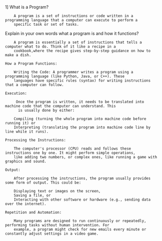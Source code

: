 1] What is a Program?

        A program is a set of instructions or code written in a programming language that a computer can execute to perform a 
        specific task or set of tasks.
    

 Explain in your own words what a program is and how it functions?

  

        A program is essentially a set of instructions that tells a computer what to do. Think of it like a recipe in a 
        cookbook,where the recipe gives step-by-step guidance on how to make a dish. 

    How a Program Functions:
    
        Writing the Code: A programmer writes a program using a programming language (like Python, Java, or C++). These 
        languages have specific rules (syntax) for writing instructions that a computer can follow.

    Execution:

         Once the program is written, it needs to be translated into machine code that the computer can understand. This
          is usually done by either:

        Compiling (turning the whole program into machine code before running it) or
        Interpreting (translating the program into machine code line by line while it runs).

    Processing the Instructions: 
        
        The computer's processor (CPU) reads and follows these instructions one by one. It might perform simple operations,
        like adding two numbers, or complex ones, like running a game with graphics and sound.

    Output: 

        After processing the instructions, the program usually provides some form of output. This could be:

        Displaying text or images on the screen,
        Saving a file, or
        Interacting with other software or hardware (e.g., sending data over the internet).

    Repetition and Automation:

        Many programs are designed to run continuously or repeatedly, performing tasks without human intervention. For 
        example, a program might check for new emails every minute or constantly adjust settings in a video game.